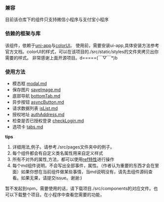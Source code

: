 ### 兼容
目前该仓库下的组件只支持微信小程序与支付宝小程序
### 依赖的框架与库
该组件，依赖于[uni-app](https://github.com/dcloudio/uni-app)与[colorUI](https://github.com/weilanwl/ColorUI)。
使用前，需要安装ui-app,具体安装方法参考官方文档。colorUI的样式，可以在该项目的./src/static/styles的文件夹拷贝出你需要的样式。
非常感谢上面开源项目。d=====(￣▽￣*)b
### 使用方法
* 模态框            [modal.md](https://github.com/quansitech/qs_ui/blob/master/src/components/qs-modal/readme.md)
* 保存图片          [saveImage.md](https://github.com/quansitech/qs_ui/blob/master/src/components/qs-save-image/readme.md)
* 底部导航          [bottomTab.md](https://github.com/quansitech/qs_ui/blob/master/src/components/qs-bottom-tab/readme.md)
* 异步按钮          [asyncButton.md](https://github.com/quansitech/qs_ui/blob/master/src/components/qs-async-button/readme.md)
* 请求数据列表      [isList.md](https://github.com/quansitech/qs_ui/blob/master/src/components/qs-is-list/readme.md)
* 授权地址          [authAddress.md](https://github.com/quansitech/qs_ui/blob/master/src/components/qs-auth-address/readme.md)
* 检查是否已授权登录 [checkLogin.md](https://github.com/quansitech/qs_ui/blob/master/src/components/qs-check-login/readme.md)
* 选项卡 [tabs.md](https://github.com/quansitech/qs_ui/blob/master/src/components/qs-tabs/readme.md)

**tips**
1. 详细用法,例子。请参考./src/pages文件夹中的例子。
2. 每个组件都会有自定义类名属性用来自定义样式
3. 所有不对外的属性,方法，都可以使用[ref特性](https://cn.vuejs.org/v2/api/#vm-refs)进行操作
4. 每个md组件说明，不会写出全部事件，属性。（作者认为重要的东西才会在里面）如果你想在当前组件做某些事情，当md说明没有，请先去组件源码查看。如果无果，请提交issue。谢谢:)

暂不发起到npm，需要使用的话，请下载项目./src/components的对应文件。也可以下载整个项目。在小程序中查看您需要的功能，